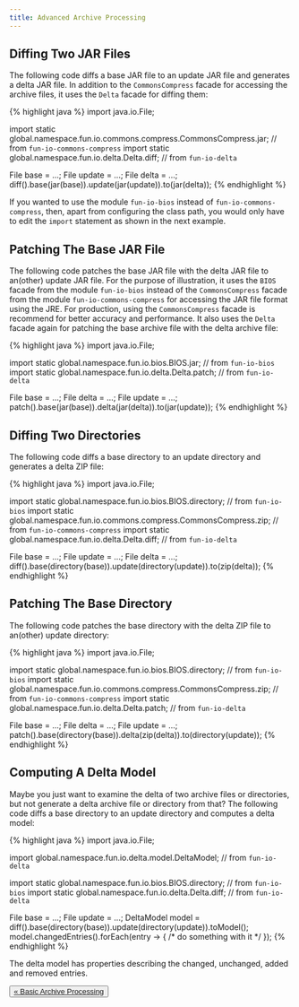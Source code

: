 ```yaml
---
title: Advanced Archive Processing
---
```


## Diffing Two JAR Files

The following code diffs a base JAR file to an update JAR file and generates a delta JAR file.
In addition to the `CommonsCompress` facade for accessing the archive files, it uses the `Delta` facade for diffing 
them:

{% highlight java %}
import java.io.File;

import static global.namespace.fun.io.commons.compress.CommonsCompress.jar; // from `fun-io-commons-compress`
import static global.namespace.fun.io.delta.Delta.diff;                     // from `fun-io-delta`

File base = ...;
File update = ...;
File delta = ...;
diff().base(jar(base)).update(jar(update)).to(jar(delta));
{% endhighlight %}

If you wanted to use the module `fun-io-bios` instead of `fun-io-commons-compress`, then, apart from configuring the 
class path, you would only have to edit the `import` statement as shown in the next example.

## Patching The Base JAR File

The following code patches the base JAR file with the delta JAR file to an(other) update JAR file.
For the purpose of illustration, it uses the `BIOS` facade from the module `fun-io-bios` instead of the 
`CommonsCompress` facade from the module `fun-io-commons-compress` for accessing the JAR file format using the JRE.
For production, using the `CommonsCompress` facade is recommend for better accuracy and performance. 
It also uses the `Delta` facade again for patching the base archive file with the delta archive file:

{% highlight java %}
import java.io.File;

import static global.namespace.fun.io.bios.BIOS.jar;     // from `fun-io-bios`
import static global.namespace.fun.io.delta.Delta.patch; // from `fun-io-delta`

File base = ...;
File delta = ...;
File update = ...;
patch().base(jar(base)).delta(jar(delta)).to(jar(update));
{% endhighlight %}

## Diffing Two Directories

The following code diffs a base directory to an update directory and generates a delta ZIP file:

{% highlight java %}
import java.io.File;

import static global.namespace.fun.io.bios.BIOS.directory;                  // from `fun-io-bios`
import static global.namespace.fun.io.commons.compress.CommonsCompress.zip; // from `fun-io-commons-compress`
import static global.namespace.fun.io.delta.Delta.diff;                     // from `fun-io-delta`

File base = ...;
File update = ...;
File delta = ...;
diff().base(directory(base)).update(directory(update)).to(zip(delta));
{% endhighlight %}

## Patching The Base Directory

The following code patches the base directory with the delta ZIP file to an(other) update directory:

{% highlight java %}
import java.io.File;

import static global.namespace.fun.io.bios.BIOS.directory;                  // from `fun-io-bios`
import static global.namespace.fun.io.commons.compress.CommonsCompress.zip; // from `fun-io-commons-compress`
import static global.namespace.fun.io.delta.Delta.patch;                    // from `fun-io-delta`

File base = ...;
File delta = ...;
File update = ...;
patch().base(directory(base)).delta(zip(delta)).to(directory(update));
{% endhighlight %}

## Computing A Delta Model

Maybe you just want to examine the delta of two archive files or directories, but not generate a delta archive file or directory from that?
The following code diffs a base directory to an update directory and computes a delta model:

{% highlight java %}
import java.io.File;

import global.namespace.fun.io.delta.model.DeltaModel;     // from `fun-io-delta`

import static global.namespace.fun.io.bios.BIOS.directory; // from `fun-io-bios`
import static global.namespace.fun.io.delta.Delta.diff;    // from `fun-io-delta`

File base = ...;
File update = ...;
DeltaModel model = diff().base(directory(base)).update(directory(update)).toModel();
model.changedEntries().forEach(entry -> { /* do something with it */ });
{% endhighlight %}

The delta model has properties describing the changed, unchanged, added and removed entries.

<div class="btn-group d-flex justify-content-center" role="group" aria-label="Pagination">
  <button type="button" class="btn btn-light"><a href="{{ site.baseurl }}{% link basic-archive-processing.md %}">&laquo; Basic Archive Processing</a></button>
</div>

